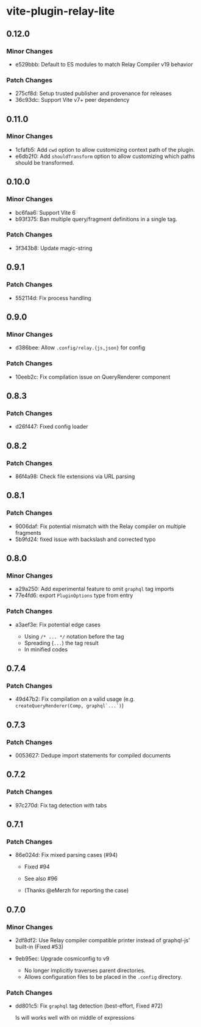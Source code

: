 # vite-plugin-relay-lite

## 0.12.0

### Minor Changes

- e529bbb: Default to ES modules to match Relay Compiler v19 behavior

### Patch Changes

- 275cf8d: Setup trusted publisher and provenance for releases
- 36c93dc: Support Vite v7+ peer dependency

## 0.11.0

### Minor Changes

- 1cfafb5: Add `cwd` option to allow customizing context path of the plugin.
- e6db2f0: Add `shouldTransform` option to allow customizing which paths should be transformed.

## 0.10.0

### Minor Changes

- bc6faa6: Support Vite 6
- b93f375: Ban multiple query/fragment definitions in a single tag.

### Patch Changes

- 3f343b8: Update magic-string

## 0.9.1

### Patch Changes

- 552114d: Fix process handling

## 0.9.0

### Minor Changes

- d386bee: Allow `.config/relay.{js,json}` for config

### Patch Changes

- 10eeb2c: Fix compilation issue on QueryRenderer component

## 0.8.3

### Patch Changes

- d26f447: Fixed config loader

## 0.8.2

### Patch Changes

- 86f4a98: Check file extensions via URL parsing

## 0.8.1

### Patch Changes

- 9006daf: Fix potential mismatch with the Relay compiler on multiple fragments
- 5b9fd24: fixed issue with backslash and corrected typo

## 0.8.0

### Minor Changes

- a29a250: Add experimental feature to omit `graphql` tag imports
- 77e4fd6: export `PluginOptions` type from entry

### Patch Changes

- a3aef3e: Fix potential edge cases

  - Using `/* ... */` notation before the tag
  - Spreading (`...`) the tag result
  - In minified codes

## 0.7.4

### Patch Changes

- 49d47b2: Fix compilation on a valid usage (e.g. <code>createQueryRenderer(Comp, graphql\`...\`)</code>)

## 0.7.3

### Patch Changes

- 0053627: Dedupe import statements for compiled documents

## 0.7.2

### Patch Changes

- 97c270d: Fix tag detection with tabs

## 0.7.1

### Patch Changes

- 86e024d: Fix mixed parsing cases (#94)

  - Fixed #94
  - See also #96

  - (Thanks @eMerzh for reporting the case)

## 0.7.0

### Minor Changes

- 2df8df2: Use Relay compiler compatible printer instead of graphql-js' built-in (Fixed #53)
- 9eb95ec: Upgrade cosmiconfig to v9

  - No longer implicitly traverses parent directories.
  - Allows configuration files to be placed in the `.config` directory.

### Patch Changes

- dd801c5: Fix `graphql` tag detection (best-effort, Fixed #72)

  Is will works well with on middle of expressions
